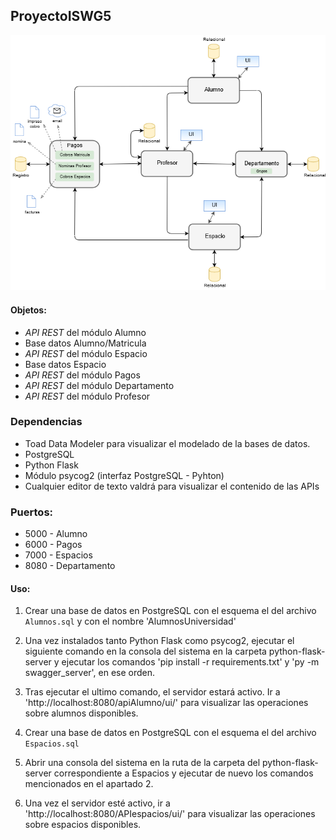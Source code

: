 ## ProyectoISWG5




![Alt text](./modelo.png)

#### Objetos:
- *API REST* del módulo Alumno
- Base datos Alumno/Matricula
- *API REST* del módulo Espacio
- Base datos Espacio
- *API REST* del módulo Pagos
- *API REST* del módulo Departamento
- *API REST* del módulo Profesor

### Dependencias
- Toad Data Modeler para visualizar el modelado de la bases de datos.
- PostgreSQL
- Python Flask
- Módulo psycog2 (interfaz PostgreSQL - Pyhton)
- Cualquier editor de texto valdrá para visualizar el contenido de las APIs

### Puertos:
- 5000 - Alumno
- 6000 - Pagos
- 7000 - Espacios
- 8080 - Departamento

#### Uso:
1. Crear una base de datos en PostgreSQL con el esquema el del archivo `Alumnos.sql` y con el nombre 'AlumnosUniversidad'
2. Una vez instalados tanto Python Flask como psycog2, ejecutar el siguiente comando en la consola del sistema en la carpeta python-flask-server y ejecutar los comandos 'pip install -r requirements.txt' y 'py -m swagger_server', en ese orden.
3. Tras ejecutar el ultimo comando, el servidor estará activo. Ir a 'http://localhost:8080/apiAlumno/ui/' para visualizar las operaciones sobre alumnos disponibles.

4. Crear una base de datos en PostgreSQL con el esquema el del archivo `Espacios.sql` 
5. Abrir una consola del sistema en la ruta de la carpeta del python-flask-server correspondiente a Espacios y ejecutar de nuevo los comandos mencionados en el apartado 2.
6. Una vez el servidor esté activo, ir a 'http://localhost:8080/APIespacios/ui/' para visualizar las operaciones sobre espacios disponibles.
